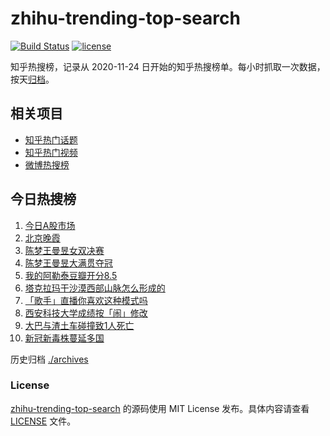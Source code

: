 # zhihu-trending-top-search

[![Build Status](https://github.com/justjavac/zhihu-trending-top-search/workflows/ci/badge.svg?branch=main)](https://github.com/justjavac/zhihu-trending-top-search/actions)
[![license](https://img.shields.io/github/license/justjavac/zhihu-trending-top-search)](https://github.com/justjavac/zhihu-trending-top-search/blob/main/LICENSE)

知乎热搜榜，记录从 2020-11-24 日开始的知乎热搜榜单。每小时抓取一次数据，按天[归档](./archives)。

## 相关项目

- [知乎热门话题](https://github.com/justjavac/zhihu-trending-hot-questions)
- [知乎热门视频](https://github.com/justjavac/zhihu-trending-hot-video)
- [微博热搜榜](https://github.com/justjavac/weibo-trending-hot-search)

## 今日热搜榜

<!-- BEGIN -->
<!-- 最后更新时间 Wed May 15 2024 10:25:21 GMT+0800 (China Standard Time) -->

1. [今日A股市场](https://www.zhihu.com/search?q=%E4%BB%8A%E6%97%A5A%E8%82%A1%E5%B8%82%E5%9C%BA)
1. [北京晚霞](https://www.zhihu.com/search?q=%E5%8C%97%E4%BA%AC%E6%99%9A%E9%9C%9E)
1. [陈梦王曼昱女双决赛](https://www.zhihu.com/search?q=%E9%99%88%E6%A2%A6%E7%8E%8B%E6%9B%BC%E6%98%B1%E5%A5%B3%E5%8F%8C%E5%86%B3%E8%B5%9B)
1. [陈梦王曼昱大满贯夺冠](https://www.zhihu.com/search?q=%E9%99%88%E6%A2%A6%E7%8E%8B%E6%9B%BC%E6%98%B1%E5%A4%A7%E6%BB%A1%E8%B4%AF%E5%A4%BA%E5%86%A0)
1. [我的阿勒泰豆瓣开分8.5](https://www.zhihu.com/search?q=%E6%88%91%E7%9A%84%E9%98%BF%E5%8B%92%E6%B3%B0%E8%B1%86%E7%93%A3%E5%BC%80%E5%88%868.5)
1. [塔克拉玛干沙漠西部山脉怎么形成的](https://www.zhihu.com/search?q=%E5%A1%94%E5%85%8B%E6%8B%89%E7%8E%9B%E5%B9%B2%E6%B2%99%E6%BC%A0%E8%A5%BF%E9%83%A8%E5%B1%B1%E8%84%89%E6%80%8E%E4%B9%88%E5%BD%A2%E6%88%90%E7%9A%84)
1. [「歌手」直播你喜欢这种模式吗](https://www.zhihu.com/search?q=%E3%80%8C%E6%AD%8C%E6%89%8B%E3%80%8D%E7%9B%B4%E6%92%AD%E4%BD%A0%E5%96%9C%E6%AC%A2%E8%BF%99%E7%A7%8D%E6%A8%A1%E5%BC%8F%E5%90%97)
1. [西安科技大学成绩按「闹」修改](https://www.zhihu.com/search?q=%E8%A5%BF%E5%AE%89%E7%A7%91%E6%8A%80%E5%A4%A7%E5%AD%A6%E6%88%90%E7%BB%A9%E6%8C%89%E3%80%8C%E9%97%B9%E3%80%8D%E4%BF%AE%E6%94%B9)
1. [大巴与渣土车碰撞致1人死亡](https://www.zhihu.com/search?q=%E5%A4%A7%E5%B7%B4%E4%B8%8E%E6%B8%A3%E5%9C%9F%E8%BD%A6%E7%A2%B0%E6%92%9E%E8%87%B41%E4%BA%BA%E6%AD%BB%E4%BA%A1)
1. [新冠新毒株蔓延多国](https://www.zhihu.com/search?q=%E6%96%B0%E5%86%A0%E6%96%B0%E6%AF%92%E6%A0%AA%E8%94%93%E5%BB%B6%E5%A4%9A%E5%9B%BD)

<!-- END -->

历史归档 [./archives](./archives)

### License

[zhihu-trending-top-search](https://github.com/justjavac/zhihu-trending-top-search) 的源码使用 MIT License
发布。具体内容请查看 [LICENSE](./LICENSE) 文件。
